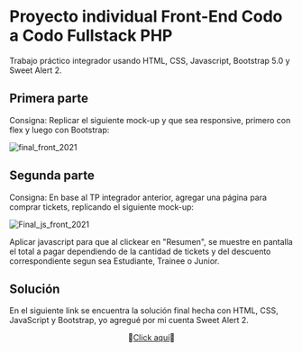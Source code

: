 # Proyecto individual Front-End Codo a Codo Fullstack PHP

Trabajo práctico integrador usando HTML, CSS, Javascript, Bootstrap 5.0 y Sweet Alert 2.

## Primera parte

Consigna: Replicar el siguiente mock-up y que sea responsive, primero con flex y luego con Bootstrap:

![final_front_2021](https://github.com/FerriProg/CAC-javascript/assets/101147708/b4ac5a11-bcb4-4852-829a-f760d159da37)

## Segunda parte

Consigna: En base al TP integrador anterior, agregar una página para comprar tickets, replicando el siguiente mock-up:

![Final_js_front_2021](https://github.com/FerriProg/CAC-javascript/assets/101147708/e5259043-e764-4e5d-9afa-569864e26b25)

Aplicar javascript para que al clickear en "Resumen", se muestre en pantalla el total a pagar dependiendo de la cantidad de tickets y del descuento correspondiente segun sea Estudiante, Trainee o Junior.

## Solución

En el siguiente link se encuentra la solución final hecha con HTML, CSS, JavaScript y Bootstrap, yo agregué por mi cuenta Sweet Alert 2.
<p align="center">
🚀<a href="https://ferriprog.github.io/CAC-javascript/" target="_blank">Click aquí</a>🚀
</p>

